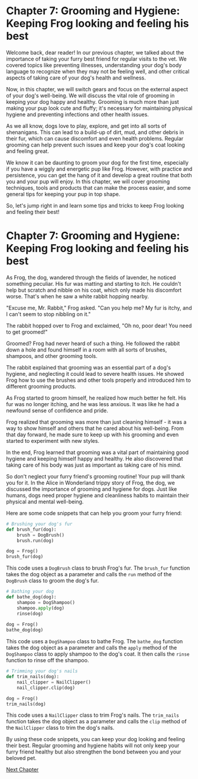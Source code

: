 # Chapter 7: Grooming and Hygiene: Keeping Frog looking and feeling his best

Welcome back, dear reader! In our previous chapter, we talked about the importance of taking your furry best friend for regular visits to the vet. We covered topics like preventing illnesses, understanding your dog's body language to recognize when they may not be feeling well, and other critical aspects of taking care of your dog's health and wellness.

Now, in this chapter, we will switch gears and focus on the external aspect of your dog's well-being. We will discuss the vital role of grooming in keeping your dog happy and healthy. Grooming is much more than just making your pup look cute and fluffy; it's necessary for maintaining physical hygiene and preventing infections and other health issues.

As we all know, dogs love to play, explore, and get into all sorts of shenanigans. This can lead to a build-up of dirt, mud, and other debris in their fur, which can cause discomfort and even health problems. Regular grooming can help prevent such issues and keep your dog's coat looking and feeling great.

We know it can be daunting to groom your dog for the first time, especially if you have a wiggly and energetic pup like Frog. However, with practice and persistence, you can get the hang of it and develop a great routine that both you and your pup will enjoy. In this chapter, we will cover grooming techniques, tools and products that can make the process easier, and some general tips for keeping your pup in top shape.

So, let's jump right in and learn some tips and tricks to keep Frog looking and feeling their best!
# Chapter 7: Grooming and Hygiene: Keeping Frog looking and feeling his best

As Frog, the dog, wandered through the fields of lavender, he noticed something peculiar. His fur was matting and starting to itch. He couldn't help but scratch and nibble on his coat, which only made his discomfort worse. That's when he saw a white rabbit hopping nearby.

"Excuse me, Mr. Rabbit," Frog asked. "Can you help me? My fur is itchy, and I can't seem to stop nibbling on it."

The rabbit hopped over to Frog and exclaimed, "Oh no, poor dear! You need to get groomed!"

Groomed? Frog had never heard of such a thing. He followed the rabbit down a hole and found himself in a room with all sorts of brushes, shampoos, and other grooming tools.

The rabbit explained that grooming was an essential part of a dog's hygiene, and neglecting it could lead to severe health issues. He showed Frog how to use the brushes and other tools properly and introduced him to different grooming products.

As Frog started to groom himself, he realized how much better he felt. His fur was no longer itching, and he was less anxious. It was like he had a newfound sense of confidence and pride. 

Frog realized that grooming was more than just cleaning himself - it was a way to show himself and others that he cared about his well-being. From that day forward, he made sure to keep up with his grooming and even started to experiment with new styles.

In the end, Frog learned that grooming was a vital part of maintaining good hygiene and keeping himself happy and healthy. He also discovered that taking care of his body was just as important as taking care of his mind.

So don't neglect your furry friend's grooming routine! Your pup will thank you for it.
In the Alice in Wonderland trippy story of Frog, the dog, we discussed the importance of grooming and hygiene for dogs. Just like humans, dogs need proper hygiene and cleanliness habits to maintain their physical and mental well-being. 

Here are some code snippets that can help you groom your furry friend:

```python
# Brushing your dog's fur
def brush_fur(dog):
    brush = DogBrush()
    brush.run(dog)

dog = Frog()
brush_fur(dog)
```

This code uses a `DogBrush` class to brush Frog's fur. The `brush_fur` function takes the dog object as a parameter and calls the `run` method of the `DogBrush` class to groom the dog's fur. 

```python
# Bathing your dog
def bathe_dog(dog):
    shampoo = DogShampoo()
    shampoo.apply(dog)
    rinse(dog)
  
dog = Frog()
bathe_dog(dog)
```

This code uses a `DogShampoo` class to bathe Frog. The `bathe_dog` function takes the dog object as a parameter and calls the `apply` method of the `DogShampoo` class to apply shampoo to the dog's coat. It then calls the `rinse` function to rinse off the shampoo.

```python
# Trimming your dog's nails
def trim_nails(dog):
    nail_clipper = NailClipper()
    nail_clipper.clip(dog)

dog = Frog()
trim_nails(dog)
```

This code uses a `NailClipper` class to trim Frog's nails. The `trim_nails` function takes the dog object as a parameter and calls the `clip` method of the `NailClipper` class to trim the dog's nails.

By using these code snippets, you can keep your dog looking and feeling their best. Regular grooming and hygiene habits will not only keep your furry friend healthy but also strengthen the bond between you and your beloved pet.


[Next Chapter](08_Chapter08.md)